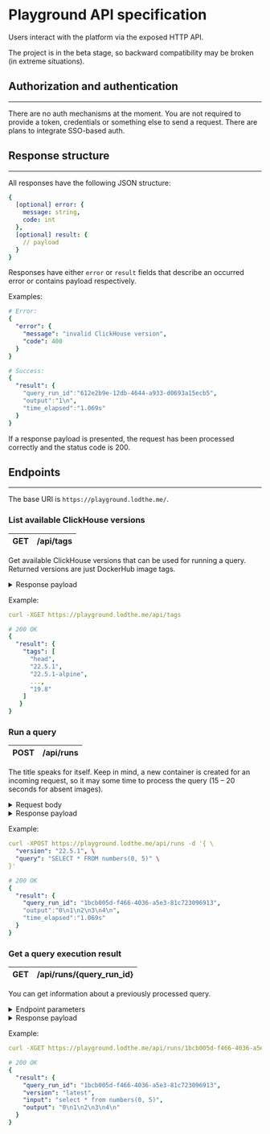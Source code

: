 # Playground API specification

Users interact with the platform via the exposed HTTP API.

The project is in the beta stage, so 
backward compatibility may be broken (in extreme situations).

## Authorization and authentication

---

There are no auth mechanisms at the moment. You are not required to 
provide a token, credentials or something else to send a request. 
There are plans to integrate SSO-based auth.

## Response structure

---

All responses have the following JSON structure:

```yml
{
  [optional] error: {
    message: string,
    code: int
  },
  [optional] result: {
    // payload
  }
}
```

Responses have either `error` or `result` fields that describe 
an occurred error or contains payload respectively.

Examples:
```yml
# Error:
{
  "error": {
    "message": "invalid ClickHouse version",
    "code": 400
  }
}

# Success:
{
  "result": {
    "query_run_id":"612e2b9e-12db-4644-a933-d0693a15ecb5",
    "output":"1\n",
    "time_elapsed":"1.069s"
  }
}
```

If a response payload is presented, the request has been processed 
correctly and the status code is 200.

## Endpoints

---

The base URI is `https://playground.lodthe.me/`.

### List available ClickHouse versions

| GET    | /api/tags |
|--------|-----------|

Get available ClickHouse versions that can be used for running a query.
Returned versions are just DockerHub image tags.

<details>
    <summary>Response payload</summary>
    <table>
        <thead>
            <tr>
                <th>Field name</th>
                <th>Field type</th>
                <th>Description</th>
            </tr>
        </thead>
        <tbody>
            <tr>
                <td rowspan=1>tags</td>
                <td rowspan=1>array[string]</td>
                <td>List of available ClickHouse versions (tags).</td>
            </tr>
        </tbody>
    </table>
</details>

Example:
```yml
curl -XGET https://playground.lodthe.me/api/tags

# 200 OK
{
  "result": {
    "tags": [
      "head",
      "22.5.1", 
      "22.5.1-alpine", 
      ..., 
      "19.8"
    ]
   }
}
```

### Run a query

| POST   | /api/runs |
|--------|-----------|

The title speaks for itself.  Keep in mind, a new container is created 
for an incoming request, so it may some time to process the query 
(15 &ndash; 20 seconds for absent images).

<details>
    <summary>Request body</summary>
    <table>
        <thead>
            <tr>
                <th>Field name</th>
                <th>Field type</th>
                <th>Description</th>
            </tr>
        </thead>
        <tbody>
            <tr>
                <td rowspan=1>version</td>
                <td rowspan=1>string</td>
                <td>A desired version of ClickHouse where the query will be run.</td>
            </tr>
            <tr>
                <td rowspan=1>input</td>
                <td rowspan=1>string</td>
                <td>Semicolon-separated list of SQL queries that will be run.</td>
            </tr>
        </tbody>
    </table>
</details>

<details>
    <summary>Response payload</summary>
    <table>
        <thead>
            <tr>
                <th>Field name</th>
                <th>Field type</th>
                <th>Description</th>
            </tr>
        </thead>
        <tbody>
            <tr>
                <td rowspan=1>query_run_id</td>
                <td rowspan=1>string</td>
                <td>May be used to get the query run details.</td>
            </tr>
            <tr>
                <td>output</td>
                <td>string</td>
                <td>Query run execution result.</td>
            </tr>
            <tr>
                <td>time_elapsed</td>
                <td>string</td>
                <td>How long it took to process the query on the server side.</td>
            </tr>
        </tbody>
    </table>
</details>

Example:
```yml
curl -XPOST https://playground.lodthe.me/api/runs -d '{ \
  "version": "22.5.1", \
  "query": "SELECT * FROM numbers(0, 5)" \
}'

# 200 OK
{
  "result": {
    "query_run_id": "1bcb005d-f466-4036-a5e3-81c723096913",
    "output":"0\n1\n2\n3\n4\n",
    "time_elapsed":"1.069s"
  }
}
```

### Get a query execution result


| GET    | /api/runs/{query_run_id} |
|--------|--------------------------|

You can get information about a previously processed query.

<details>
    <summary>Endpoint parameters</summary>
    <table>
        <thead>
            <tr>
                <th>Field name</th>
                <th>Description</th>
            </tr>
        </thead>
        <tbody>
            <tr>
                <td rowspan=1>query_run_id</td>
                <td>ID of a finished query run.</td>
            </tr>
        </tbody>
    </table>
</details>

<details>
    <summary>Response payload</summary>
    <table>
        <thead>
            <tr>
                <th>Field name</th>
                <th>Field type</th>
                <th>Description</th>
            </tr>
        </thead>
        <tbody>
            <tr>
                <td rowspan=1>query_run_id</td>
                <td rowspan=1>string</td>
                <td>ID of the finished query run.</td>
            </tr>
            <tr>
                <td rowspan=1>version</td>
                <td rowspan=1>string</td>
                <td>What ClickHouse version has been used to run the query.</td>
            </tr>
            <tr>
                <td>input</td>
                <td>string</td>
                <td>Provided queries.</td>
            </tr>
            <tr>
                <td>output</td>
                <td>string</td>
                <td>Query run execution result.</td>
            </tr>
        </tbody>
    </table>
</details>

Example:
```yml
curl -XGET https://playground.lodthe.me/api/runs/1bcb005d-f466-4036-a5e3-81c723096913

# 200 OK
{
  "result": {
    "query_run_id": "1bcb005d-f466-4036-a5e3-81c723096913",
    "version": "latest",
    "input": "select * from numbers(0, 5)",
    "output": "0\n1\n2\n3\n4\n"
  }
}
```